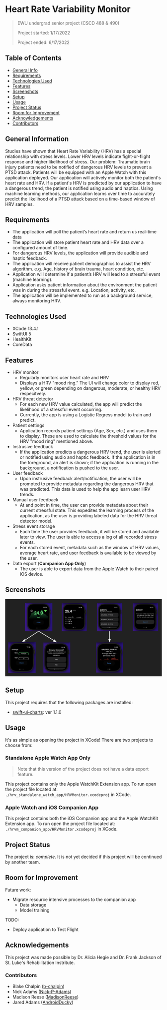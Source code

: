 # Heart Rate Variability Monitor
> EWU undergrad senior project (CSCD 488 & 490)
>
> Project started: 1/17/2022
>
> Project ended: 6/17/2022

## Table of Contents
* [General Info](#general-information)
* [Requirements](#requirements)
* [Technologies Used](#technologies-used)
* [Features](#features)
* [Screenshots](#screenshots)
* [Setup](#setup)
* [Usage](#usage)
* [Project Status](#project-status)
* [Room for Improvement](#room-for-improvement)
* [Acknowledgements](#acknowledgements)
* [Contributors](#contributors)


## General Information
Studies have shown that Heart Rate Variability (HRV) has a special relationship with stress levels. Lower HRV levels indicate fight-or-flight response and higher likelihood of stress. Our problem: Traumatic brain injury patients need to be notified of dangerous HRV levels to prevent a PTSD attack. Patients will be equipped with an Apple Watch with this application deployed. Our application will actively monitor both the patient's heart rate and HRV. If a patient's HRV is predicted by our application to have a dangerous trend, the patient is notified using audio and haptics. Using machine learning methods, our application learns over time to accurately predict the likelihood of a PTSD attack based on a time-based window of HRV samples.


## Requirements
- The application will poll the patient’s heart rate and return us real-time data
- The application will store patient heart rate and HRV data over a configured amount of time.
- For dangerous HRV levels, the application will provide audible and haptic feedback.
- The application will receive patient demographics to assist the HRV algorithm. e.g. Age, history of brain trauma, heart condition, etc.
- Application will determine if a patient’s HRV will lead to a stressful event (machine learning).
- Application asks patient information about the environment the patient was in during the stressful event. e.g. Location, activity, etc.
- The application will be implemented to run as a background service, always monitoring HRV.


## Technologies Used
- XCode 13.4.1 
- SwiftUI 5
- HealthKit
- CoreData


## Features
- HRV monitor
   - Regularly monitors user heart rate and HRV
   - Displays a HRV "mood ring." The UI will change color to display red, yellow, or green depending on dangerous, moderate, or healthy HRV respecitvely.
- HRV threat detector
   - For each new HRV value calculated, the app will predict the likelihood of a stressful event occurring.
   - Currently, the app is using a Logistic Regress model to train and predict.
- Patient settings
   - Application records patient settings (Age, Sex, etc.) and uses them to display. These are used to calculate the threshold values for the HRV "mood ring" mentioned above.
- Instrusive feedback
   - If the application predicts a dangerous HRV trend, the user is alerted or notified using audio and haptic feedback. If the application is in the foreground, an alert is shown; if the application is running in the background, a notification is pushed to the user.
- User feedback
   - Upon instrusive feedback alert/notification, the user will be prompted to provide metadata regarding the dangerous HRV that was predicted. This data is used to help the app learn user HRV trends.
- Manual user feedback
   - At and point in time, the user can provide metadata about their current stressful state. This expedites the learning process of the application, as the user is providing labeled data for the HRV threat detector model.
- Stress event storage
   - Each time the user provides feedback, it will be stored and available later to view. The user is able to access a log of all recorded stress events.
   - For each stored event, metadata such as the window of HRV values, average heart rate, and user feedback is available to be viewed by the user.
- Data export (**Companion App Only**)
   - The user is able to export data from the Apple Watch to their paired iOS device.


## Screenshots
![Application UI](./docs/app-imgs/entire_ui_snapshot.png)
<!-- If you have screenshots you'd like to share, include them here. -->


## Setup
This project requires that the following packages are installed:
- [swift-ui-charts](https://github.com/spacenation/swiftui-charts/releases/tag/1.1.0): ver 1.1.0


## Usage
It's as simple as opening the project in XCode! There are two projects to choose from:

### Standalone Apple Watch App Only
> Note that this version of the project does not have a data export feature.

This project contains only the Apple WatchKit Extension app. To run open the project file located at: `./hrv_standalone_watch_app/HRVMonitor.xcodeproj` in XCode.


### Apple Watch and iOS Companion App
This project contains both the iOS Companion app and the Apple WatchKit Extension app. To run open the project file located at: `./hrvm_companion_app/HRVMonitor.xcodeproj` in XCode.

## Project Status
The project is: _complete_. It is not yet decided if this project will be continued by another team.


## Room for Improvement
Future work:
- Migrate resource intensive processes to the companion app
  - Data storage
  - Model training

TODO:
- Deploy application to Test Flight


## Acknowledgements
This project was made possible by Dr. Alicia Hegie and Dr. Frank Jackson of St. Luke's Rehabilitation Instritute.

### Contributors
- Blake Chalpin ([b-chalpin](https://github.com/b-chalpin))
- Nick Adams ([Nick-P-Adams](https://github.com/Nick-P-Adams))
- Madison Reese ([MadisonReese](https://github.com/MadisonReese))
- Jared Adams ([AndroidDucky](https://github.com/AndroidDucky))
